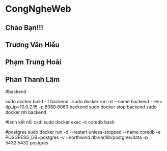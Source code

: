# CongNgheWeb

## Chào Bạn!!!
## Trương Văn Hiếu
## Phạm Trung Hoài
## Phan Thanh Lâm

#backend

sudo docker build - t backend .
sudo docker run -d --name backend --env dp_ip=10.0.2.15 -p 8080:8080 backend
sudo docker stop backend
sudo docker rm backend

#lenh kết nối csdl
sudo docker exec -it coredb bash

#postgres
sudo docker run -d --restart unless-stopped --name coredb -e POSGRESS_DB=postgres -v ~northwind db:var/lib/postgres/data -p 5432:5432 postgres